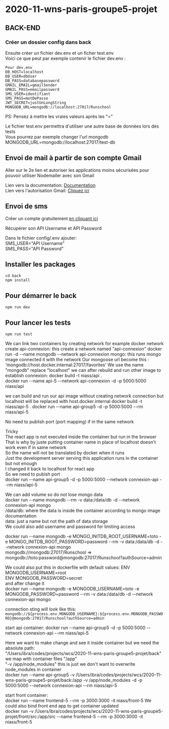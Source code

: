 # 2020-11-wns-paris-groupe5-projet

## BACK-END
### Créer un dossier config dans back
Ensuite créer un fichier dev.env et un ficher test.env  
Voici ce que peut par exemple contenir le fichier dev.env :  
```
Pour dev.env 
DB_HOST=localhost  
DB_USER=dbUser  
DB_PASS=databasepassword  
GMAIL_EMAIL=gmailSender  
GMAIL_PASS=emailpassword  
SMS_USER=identifiant  
SMS_PASS=motDePasse  
JWT_SECRET=justUnLongString  
MONGODB_URL=mongodb://localhost:27017/Runschool  
```

PS: Pensez à mettre les vraies valeurs après les "="  

Le fichier test.env permettra d'utiliser une autre base de données lors des tests  
Vous pourrez par exemple changer l'url mongodb MONGODB_URL=mongodb://localhost:27017/test-db  



## Envoi de mail à partir de son compte Gmail
Aller sur le 2e lien et autoriser les applications moins sécurisées pour pouvoir utiliser Nodemailer avec son Gmail <br />

Lien vers la documentation:  [Documentation](https://nodemailer.com/usage/using-gmail/)<br />
Lien vers l'autorisation Gmail: [Cliquez ici](https://myaccount.google.com/lesssecureapps?pli=1&rapt=AEjHL4NAoSKWSNIcnWC5jSphQocegrE2Tq3vJvAfzBhwtGpxXAHxhQsyBcYfJAN1VL9fy4w6GKoCFPYCTcA53mh5UHdhAxGu_g)

## Envoi de sms
Créer un compte gratuitement [en cliquant ici](https://dashboard.d7networks.com/sms-api)  

Récupérer son API Username et API Password<br />

Dans le fichier config/.env ajouter:<br />
SMS_USER="API Username"<br />
SMS_PASS="API Password"

## Installer les packages 
```
cd back
npm install

```
## Pour démarrer le back 
```
npm run dev

```
## Pour lancer les tests 
```
npm run test

```

We can link two containers by creating network 
for example
docker network create api-connexion: this create a network named "api-connexion"
docker run -d --name mongodb --network api-connexion mongo: this runs mongo image connected it with the network
Our mongoose url become this : 'mongodb://host.docker.internal:27017/favorites' 
We use the name "mongodb" replace "localhost"
we can after rebuild and run other image to establish connexion:
docker build -t niass/api .  
docker run --name api-5 --network api-connexion -d -p 5000:5000 niass/api

we can build and run our api image without creating network connection
but localhost will be replaced with host.docker.internal
docker build -t niass/api-5 .
docker run --name api-group5 -d -p 5000:5000 --rm niass/api-5

No need to publish port (port mapping) if in the same network

Tricky  
The react app is not executed inside the container but run in the browser  
That is why by juste putting container name in place of localhost doesn't work even if in same network  
So the name will not be translated by docker when it runs  
Just the development server serving this application runs in the  container but not enough  
I changed it back to localhost for react app   
So we need to pubish port  
docker run --name api-group5  -d -p 5000:5000 --network connexion-api --rm niass/api-5  

We can add volume so do not lose mongo data  
docker run --name mongodb --rm -v data:/data/db -d --network connexion-api  mongo  
/data/db: where the data is inside the container according to mongo image documentation  
data: just a name but not the path of data storage  
We could also add username and password for limiting access  

docker run --name mongodb  -e MONGO_INITDB_ROOT_USERNAME=toto -e MONGO_INITDB_ROOT_PASSWORD=password --rm -v data:/data/db -d --network connexion-api  mongo  
mongodb://mongodb:27017/Runschool =>
mongodb://toto:password@mongodb:27017/Runschool?authSource=admin  

We could also put this in dockerfile with default values:
ENV MONGODB_USERNAME=root  
ENV MONGODB_PASSWORD=secret  
and after change it  
docker run --name mongodb  -e MONGODB_USERNAME=toto -e MONGODB_PASSWORD=password --rm -v data:/data/db -d --network connexion-api  mongo  

connection sting will look like this:  
`mongodb://${process.env.MONGODB_USERNAME}:${process.env.MONGODB_PASSWORD}@mongodb:27017/Runschool?authSource=admin`  

start api container: 
docker run --name api-group5  -d -p 5000:5000 --network connexion-api --rm niass/api-5  

Here we want to make change and see it inside container but we need the absolute path:  
"/Users/ibra/codes/projects/wcs/2020-11-wns-paris-groupe5-projet/back" we map with container files "/app"  
"-v /app/node_modules" this is just we don't want to overwrite node_modules in container  
docker run --name api-group5 -v /Users/ibra/codes/projects/wcs/2020-11-wns-paris-groupe5-projet/back:/app -v /app/node_modules -d -p 5000:5000 --network connexion-api --rm niass/api-5  

start front container:  
docker run --name frontend-5 --rm -p 3000:3000 -it niass/front-5
We could also bind front end app to get container updated  
docker run -v /Users/ibra/codes/projects/wcs/2020-11-wns-paris-groupe5-projet/front/src:/app/src --name frontend-5 --rm -p 3000:3000  -it niass/front-5